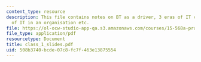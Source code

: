 ```yaml
---
content_type: resource
description: This file contains notes on BT as a driver, 3 eras of IT context, role
  of IT in an organisation etc.
file: https://ol-ocw-studio-app-qa.s3.amazonaws.com/courses/15-568a-practical-information-technology-management-spring-2005/508b3740bcde07c8fc7f463e13875554_class_1_slides.pdf
file_type: application/pdf
resourcetype: Document
title: class_1_slides.pdf
uid: 508b3740-bcde-07c8-fc7f-463e13875554
---
```

